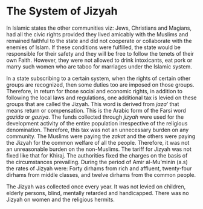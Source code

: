 The System of Jizyah
====================

In Islamic states the other communities viz: Jews, Christians and
Magians, had all the civic rights provided they lived amicably with the
Muslims and remained faithful to the state and did not cooperate or
collaborate with the enemies of Islam. If these conditions were
fulfilled, the state would be responsible for their safety and they will
be free to follow the tenets of their own Faith. However, they were not
allowed to drink intoxicants, eat pork or marry such women who are taboo
for marriages under the Islamic system.

In a state subscribing to a certain system, when the rights of certain
other groups are recognized, then some duties too are imposed on those
groups. Therefore, in return for those social and economic rights, in
addition to following the local laws and regulations, one additional tax
is levied on these groups that are called the Jizyah. This word is
derived from *jaza*’ that means return or compensation. This is the
Arabic form of the Farsi word *gazida* or *gaziya*. The funds collected
through *jizyah* were used for the development activity of the entire
population irrespective of the religious denomination. Therefore, this
tax was not an unnecessary burden on any community. The Muslims were
paying the *zakat* and the others were paying the Jizyah for the common
welfare of all the people. Therefore, it was not an unreasonable burden
on the non-Muslims. The tariff for Jizyah was not fixed like that for
Khiraj. The authorities fixed the charges on the basis of the
circumstances prevailing. During the period of Amir al-Mu’minin (a.s)
the rates of Jizyah were: Forty dirhams from rich and affluent,
twenty-four dirhams from middle classes, and twelve dirhams from the
common people.

The Jizyah was collected once every year. It was not levied on children,
elderly persons, blind, mentally retarded and handicapped. There was no
Jizyah on women and the religious hermits.
